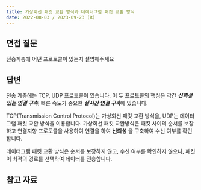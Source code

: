 ```yaml
---
title: 가상회선 패킷 교환 방식과 데이터그램 패킷 교환 방식
date: 2022-08-03 / 2023-09-23 (R)
---
```


## 면접 질문

전송계층에 어떤 프로토콜이 있는지 설명해주세요

## 답변

전송 계층에는 TCP, UDP 프로토콜이 있습니다.
이 두 프로토콜의 핵심은 각간 ***신뢰성 있는 연결 구축***, 빠른 속도가 중요한 ***실시간 연결 구축***에 있습니다.

TCP(Transmission Control Protocol)는 가상회선 패킷 교환 방식을, UDP는 데이터 그램 패킷 교환 방식을 이용합니다.
가상회선 패킷 교환방식은 패킷 사이의 순서를 보장하고 연결지향 프로토콜을 사용하여 연결을 하여 **신뢰성** 을 구축하여 수신 여부를 확인합니다.<br/>

데이터그램 패킷 교환 방식은 순서를 보장하지 않고, 수신 여부를 확인하지 않으나, 패킷이 최적의 경로를 선택하여 데이터를 전송합니다.


## 참고 자료
